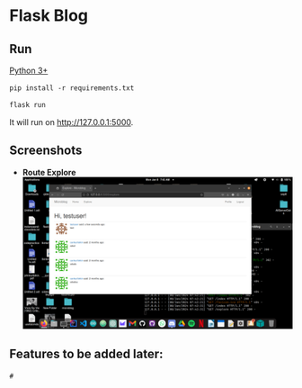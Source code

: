 # Flask Blog

## Run

  [Python 3+](https://www.python.org/downloads/)

  ```
  pip install -r requirements.txt
  ```
  
  ```bash	
  flask run
  ```
  It will run on http://127.0.0.1:5000.


## Screenshots

  - **Route Explore**
  ![alt text](https://github.com/cankurttekin/flask-blog/blob/main/screenshots/explore.png)

## Features to be added later:

  ```
  #
  ```
 

